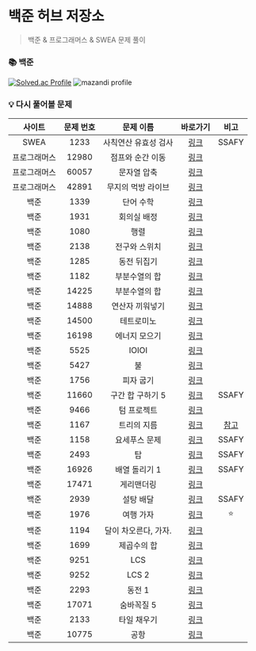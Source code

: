 # 백준 허브 저장소

> 백준 & 프로그래머스 & SWEA 문제 풀이

### 📚 백준

[![Solved.ac Profile](http://mazassumnida.wtf/api/v2/generate_badge?boj=codeer)](https://solved.ac/codeer/)
![mazandi profile](http://mazandi.herokuapp.com/api?handle=codeer&theme=dark)

### 💡 다시 풀어볼 문제

| 사이트 | 문제 번호 |  문제 이름 | 바로가기 | 비고 |
| :----------: | :----------: | :----------: | :----------: | :----------: |
| SWEA | 1233 | 사칙연산 유효성 검사 | [링크](https://swexpertacademy.com/main/code/problem/problemDetail.do?contestProbId=AV141176AIwCFAYD) | SSAFY |
| 프로그래머스 | 12980 | 점프와 순간 이동 | [링크](https://school.programmers.co.kr/learn/courses/30/lessons/12980) | |
| 프로그래머스 | 60057 | 문자열 압축 | [링크](https://school.programmers.co.kr/learn/courses/30/lessons/60057) | |
| 프로그래머스 | 42891 | 무지의 먹방 라이브 | [링크](https://school.programmers.co.kr/learn/courses/30/lessons/42891) | |
| 백준 | 1339 | 단어 수학 | [링크](https://www.acmicpc.net/problem/1339) | |
| 백준 | 1931 | 회의실 배정 | [링크](https://www.acmicpc.net/problem/1931) | |
| 백준 | 1080 | 행렬 | [링크](https://www.acmicpc.net/problem/1080) | |
| 백준 | 2138 | 전구와 스위치 | [링크](https://www.acmicpc.net/problem/2138) | |
| 백준 | 1285 | 동전 뒤집기 | [링크](https://www.acmicpc.net/problem/1285) | |
| 백준 | 1182 | 부분수열의 합 | [링크](https://www.acmicpc.net/problem/1182) | |
| 백준 | 14225 | 부분수열의 합 | [링크](https://www.acmicpc.net/problem/14225) | |
| 백준 | 14888 | 연산자 끼워넣기 | [링크](https://www.acmicpc.net/problem/14888) | |
| 백준 | 14500 | 테트로미노 | [링크](https://www.acmicpc.net/problem/14500) | |
| 백준 | 16198 | 에너지 모으기 | [링크](https://www.acmicpc.net/problem/16198) | |
| 백준 | 5525 | IOIOI | [링크](https://www.acmicpc.net/problem/5525) | |
| 백준 | 5427 | 불 | [링크](https://www.acmicpc.net/problem/5427) | |
| 백준 | 1756 | 피자 굽기 | [링크](https://www.acmicpc.net/problem/1756) | |
| 백준 | 11660 | 구간 합 구하기 5 | [링크](https://www.acmicpc.net/problem/11660) | SSAFY |
| 백준 | 9466 | 텀 프로젝트 | [링크](https://www.acmicpc.net/problem/9466) | |
| 백준 | 1167 | 트리의 지름 | [링크](https://www.acmicpc.net/problem/1167) | [참고](https://velog.io/@zioo/%ED%8A%B8%EB%A6%AC%EC%9D%98-%EC%A7%80%EB%A6%84-%EA%B5%AC%ED%95%98%EA%B8%B0) |
| 백준 | 1158 | 요세푸스 문제 | [링크](https://www.acmicpc.net/problem/1158) | SSAFY |
| 백준 | 2493 | 탑 | [링크](https://www.acmicpc.net/problem/2493) | SSAFY |
| 백준 | 16926 | 배열 돌리기 1 | [링크](https://www.acmicpc.net/problem/16926) | SSAFY |
| 백준 | 17471 | 게리맨더링 | [링크](https://www.acmicpc.net/problem/17471) | |
| 백준 | 2939 | 설탕 배달 | [링크](https://www.acmicpc.net/problem/2839) | SSAFY |
| 백준 | 1976 | 여행 가자 | [링크](https://www.acmicpc.net/problem/1976) | ⭐ |
| 백준 | 1194 | 달이 차오른다, 가자. | [링크](https://www.acmicpc.net/problem/1194) | |
| 백준 | 1699 | 제곱수의 합 | [링크](https://www.acmicpc.net/problem/1699) | |
| 백준 | 9251 | LCS | [링크](https://www.acmicpc.net/problem/9251) | |
| 백준 | 9252 | LCS 2 | [링크](https://www.acmicpc.net/problem/9252) | |
| 백준 | 2293 | 동전 1 | [링크](https://www.acmicpc.net/problem/2293) | |
| 백준 | 17071 | 숨바꼭질 5 | [링크](https://www.acmicpc.net/problem/17071) | |
| 백준 | 2133 | 타일 채우기 | [링크](https://www.acmicpc.net/problem/2133) | |
| 백준 | 10775 | 공항 | [링크](https://www.acmicpc.net/problem/10775) | |
